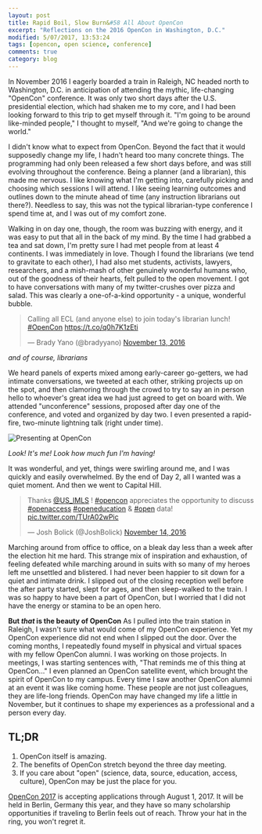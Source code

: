 ```yaml
---
layout: post
title: Rapid Boil, Slow Burn&#58 All About OpenCon
excerpt: "Reflections on the 2016 OpenCon in Washington, D.C."
modified: 5/07/2017, 13:53:24
tags: [opencon, open science, conference]
comments: true
category: blog
---
```


In November 2016 I eagerly boarded a train in Raleigh, NC headed north to Washington, D.C. in anticipation of attending the mythic, life-changing "OpenCon" conference. It was only two short days after the U.S. presidential election, which had shaken me to my core, and I had been looking forward to this trip to get myself through it. "I'm going to be around like-minded people," I thought to myself, "And we're going to change the world."

I didn't know what to expect from OpenCon. Beyond the fact that it would supposedly change my life, I hadn't heard too many concrete things. The programming had only been released a few short days before, and was still evolving throughout the conference. Being a planner (and a librarian), this made me nervous. I like knowing what I'm getting into, carefully picking and choosing which sessions I will attend. I like seeing learning outcomes and outlines down to the minute ahead of time (any instruction librarians out there?). Needless to say, this was not the typical librarian-type conference I spend time at, and I was out of my comfort zone.

Walking in on day one, though, the room was buzzing with energy, and it was easy to put that all in the back of my mind. By the time I had grabbed a tea and sat down, I'm pretty sure I had met people from at least 4 continents. I was immediately in love. Though I found the librarians (we tend to gravitate to each other), I had also met students, activists, lawyers, researchers, and a mish-mash of other genuinely wonderful humans who, out of the goodness of their hearts, felt pulled to the open movement. I got to have conversations with many of my twitter-crushes over pizza and salad. This was clearly a one-of-a-kind opportunity - a unique, wonderful bubble.

<blockquote class="twitter-tweet" data-lang="en"><p lang="en" dir="ltr">Calling all ECL (and anyone else) to join today&#39;s librarian lunch! <a href="https://twitter.com/hashtag/OpenCon?src=hash">#OpenCon</a> <a href="https://t.co/q0h7K1zEti">https://t.co/q0h7K1zEti</a></p>&mdash; Brady Yano (@bradyyano) <a href="https://twitter.com/bradyyano/status/797853060118745089">November 13, 2016</a></blockquote>
<script async src="//platform.twitter.com/widgets.js" charset="utf-8"></script>

*and of course, librarians*

We heard panels of experts mixed among early-career go-getters, we had intimate conversations, we tweeted at each other, striking projects up on the spot, and then clamoring through the crowd to try to say an in person hello to whoever's great idea we had just agreed to get on board with. We attended "unconference" sessions, proposed after day one of the conference, and voted and organized by day two. I even presented a rapid-fire, two-minute lightning talk (right under time).  

![Presenting at OpenCon](https://lillian-rigling.github.io/images/openconlillian.jpg)

*Look! It's me! Look how much fun I'm having!*

It was wonderful, and yet, things were swirling around me, and I was quickly and easily overwhelmed. By the end of Day 2, all I wanted was a quiet moment. And then we went to Capital Hill.

<blockquote class="twitter-tweet" data-lang="en"><p lang="en" dir="ltr">Thanks <a href="https://twitter.com/US_IMLS">@US_IMLS</a> ! <a href="https://twitter.com/hashtag/opencon?src=hash">#opencon</a> appreciates the opportunity to discuss <a href="https://twitter.com/hashtag/openaccess?src=hash">#openaccess</a> <a href="https://twitter.com/hashtag/openeducation?src=hash">#openeducation</a> &amp; <a href="https://twitter.com/hashtag/open?src=hash">#open</a> data! <a href="https://t.co/TUrA02wPic">pic.twitter.com/TUrA02wPic</a></p>&mdash; Josh Bolick (@JoshBolick) <a href="https://twitter.com/JoshBolick/status/798270330963972096">November 14, 2016</a></blockquote>
<script async src="//platform.twitter.com/widgets.js" charset="utf-8"></script>

Marching around from office to office, on a bleak day less than a week after the election hit me hard. This strange mix of inspiration and exhaustion, of feeling defeated while marching around in suits with so many of my heroes left me unsettled and blistered. I had never been happier to sit down for a quiet and intimate drink. I slipped out of the closing reception well before the after party started, slept for ages, and then sleep-walked to the train. I was so happy to have been a part of OpenCon, but I worried that I did not have the energy or stamina to be an open hero.

**But *that* is the beauty of OpenCon** As I pulled into the train station in Raleigh, I wasn't sure what would come of my OpenCon experience. Yet my OpenCon experience did not end when I slipped out the door. Over the coming months, I repeatedly found myself in physical and virtual spaces with my fellow OpenCon alumni. I was working on those projects. In meetings, I was starting sentences with, "That reminds me of this thing at OpenCon..." I even planned an OpenCon satellite event, which brought the spirit of OpenCon to my campus. Every time I saw another OpenCon alumni at an event it was like coming home. These people are not just colleagues, they are life-long friends. OpenCon may have changed my life a little in November, but it continues to shape my experiences as a professional and a person every day.

## TL;DR

1. OpenCon itself is amazing.
2. The benefits of OpenCon stretch beyond the three day meeting.
3. If you care about "open" (science, data, source, education, access, culture), OpenCon may be just the place for you.

[OpenCon 2017](https://opencon2017.org) is accepting applications through August 1, 2017. It will be held in Berlin, Germany this year, and they have so many scholarship opportunities if traveling to Berlin feels out of reach. Throw your hat in the ring, you won't regret it.


<script>
  (function(i,s,o,g,r,a,m){i['GoogleAnalyticsObject']=r;i[r]=i[r]||function(){
  (i[r].q=i[r].q||[]).push(arguments)},i[r].l=1*new Date();a=s.createElement(o),
  m=s.getElementsByTagName(o)[0];a.async=1;a.src=g;m.parentNode.insertBefore(a,m)
  })(window,document,'script','https://www.google-analytics.com/analytics.js','ga');

  ga('create', 'UA-87286945-2', 'auto');
  ga('send', 'pageview');

</script>
